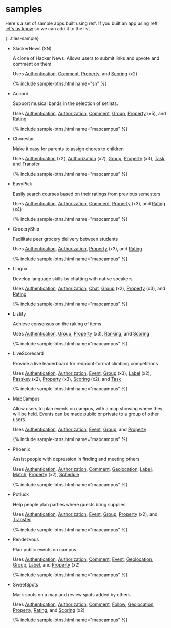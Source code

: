 ---
---

# samples

Here's a set of sample apps built using re#. If you
built an app using re#, [let's us know](./)
so we can add it to the list.

{: .tiles-sample}
- SlackerNews (SN)

  A clone of Hacker News. Allows users to submit links and upvote and
  comment on them.

  Uses [Authentication][authentication], [Comment][comment],
  [Property][property], and [Scoring][scoring] (x2)

  {% include sample-btns.html name="sn" %}

- Accord

  Support musical bands in the selection of setlists.

  Uses [Authentication][authentication], [Authorization][authorization],
  [Comment][comment], [Group][group], [Property][property] (x5), and
  [Rating][rating]

  {% include sample-btns.html name="mapcampus" %}

- Chorestar

  Make it easy for parents to assign chores to children

  Uses [Authentication][authentication] (x2),
  [Authorization][authorization] (x2), [Group][group],
  [Property][Property] (x3), [Task][task], and [Transfer][transfer]

  {% include sample-btns.html name="mapcampus" %}

- EasyPick

  Easily search courses based on their ratings from previous semesters

  Uses [Authentication][authentication], [Authorization][authorization],
  [Comment][comment], [Property][property] (x3), and [Rating][rating] (x4)

  {% include sample-btns.html name="mapcampus" %}

- GroceryShip

  Facilitate peer grocery delivery between students

  Uses [Authentication][authentication], [Authorization][authorization],
  [Property][property] (x3), and [Rating][rating]

  {% include sample-btns.html name="mapcampus" %}

- Lingua

  Develop language skills by chatting with native speakers

  Uses [Authentication][authentication], [Authorization][authorization],
  [Chat][chat], [Group][group] (x2), [Property][property] (x3), and
  [Rating][rating]

  {% include sample-btns.html name="mapcampus" %}

- Listify

  Achieve consensus on the raking of items

  Uses [Authentication][authentication], [Group][group],
  [Property][property] (x3), [Ranking][ranking], and [Scoring][scoring]

  {% include sample-btns.html name="mapcampus" %}

- LiveScorecard

  Provide a live leaderboard for redpoint-format climbing competitions

  Uses [Authentication][authentication], [Authorization][authorization],
  [Event][event], [Group][group] (x3), [Label][label] (x2), [Passkey][passkey]
  (x2), [Property][property] (x3), [Scoring][scoring] (x2), and [Task][task]

  {% include sample-btns.html name="mapcampus" %}

- MapCampus

  Allow users to plan events on campus, with a map showing where they will be
  held. Events can be made public or private to a group of other users.

  Uses [Authentication][authentication], [Authorization][authorization],
  [Event][event], [Group][group], and [Property][property]

  {% include sample-btns.html name="mapcampus" %}

- Phoenix

  Assist people with depression in finding and meeting others

  Uses [Authentication][authentication], [Authorization][authorization],
  [Comment][comment], [Geolocation][geolocation], [Label][label],
  [Match][match], [Property][property] (x2), [Schedule][schedule]

  {% include sample-btns.html name="mapcampus" %}

- Potluck

  Help people plan parties where guests bring supplies

  Uses [Authentication][authentication], [Authorization][authorization],
  [Event][event], [Group][group], [Property][property] (x2), and
  [Transfer][transfer] 

  {% include sample-btns.html name="mapcampus" %}

- Rendezvous

  Plan public events on campus

  Uses [Authentication][authentication], [Authorization][authorization],
  [Comment][comment], [Event][event], [Geolocation][geolocation],
  [Group][group], [Label][label], and [Property][property] (x2)

  {% include sample-btns.html name="mapcampus" %}

- SweetSpots

  Mark spots on a map and review spots added by others

  Uses [Authentication][authentication], [Authorization][authorization],
  [Comment][comment], [Follow][follow], [Geolocation][geolocation],
  [Property][property], [Rating][rating], and [Scoring][scoring] (x2)


  {% include sample-btns.html name="mapcampus" %}


[authentication]: https://github.com/spderosso/deja-vu/tree/master/packages/catalog/authentication
[authorization]:  https://github.com/spderosso/deja-vu/tree/master/packages/catalog/authorization
[chat]:  https://github.com/spderosso/deja-vu/tree/master/packages/catalog/chat
[comment]:       https://github.com/spderosso/deja-vu/tree/master/packages/catalog/comment
[event]:          https://github.com/spderosso/deja-vu/tree/master/packages/catalog/event
[follow]:          https://github.com/spderosso/deja-vu/tree/master/packages/catalog/follow
[geolocation]:          https://github.com/spderosso/deja-vu/tree/master/packages/catalog/geolocation
[group]:          https://github.com/spderosso/deja-vu/tree/master/packages/catalog/group
[label]:          https://github.com/spderosso/deja-vu/tree/master/packages/catalog/label
[match]:          https://github.com/spderosso/deja-vu/tree/master/packages/catalog/match
[passkey]:          https://github.com/spderosso/deja-vu/tree/master/packages/catalog/passkey
[property]:       https://github.com/spderosso/deja-vu/tree/master/packages/catalog/property
[ranking]:       https://github.com/spderosso/deja-vu/tree/master/packages/catalog/ranking
[rating]:       https://github.com/spderosso/deja-vu/tree/master/packages/catalog/rating
[schedule]:       https://github.com/spderosso/deja-vu/tree/master/packages/catalog/schedule
[scoring]:       https://github.com/spderosso/deja-vu/tree/master/packages/catalog/scoring
[task]:       https://github.com/spderosso/deja-vu/tree/master/packages/catalog/task
[transfer]:       https://github.com/spderosso/deja-vu/tree/master/packages/catalog/transfer

